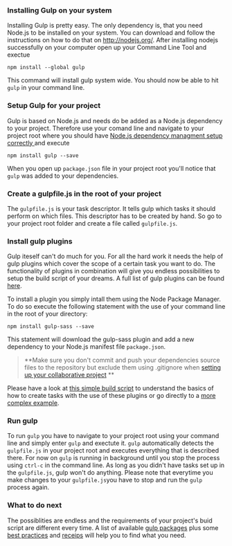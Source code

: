 
### Installing Gulp on your system
Installing Gulp is pretty easy. The only dependency is, that you need Node.js to be installed on your system. You can download and follow the instructions on how to do that on http://nodejs.org/. After installing nodejs successfully on your computer open up your Command Line Tool and exectue

`npm install --global gulp`

This command will install gulp system wide. You should now be able to hit `gulp` in your command line.


### Setup Gulp for your project

Gulp is based on Node.js and needs do be added as a Node.js dependency to your project. Therefore use your comand line and navigate to your project root where you should have [Node.js dependency managment setup correctly ](/Development/Frontend_Development/Setting_up_your_project/Setup_Dependency_Managers/Node_Package_Manager) and execute

	npm install gulp --save

When you open up `package.json` file in your project root you'll notice that `gulp` was added to your dependencies.

### Create a gulpfile.js in the root of your project

The `gulpfile.js` is your task descriptor. It tells gulp which tasks it should perform on which files. This descriptor has to be created by hand.
So go to your project root folder and create a file called `gulpfile.js`.


### Install gulp plugins

Gulp iteself can't do much for you. For all the hard work it needs the help of gulp plugins which cover the scope of a certain task you want to do. The functionality of plugins in combination will give you endless possibilities to setup the build script of your dreams. A full list of gulp plugins can be found [here](http://gulpjs.com/plugins/).

To install a plugin you simply intall them using the Node Package Manager. To do so execute the following statement with the use of your command line in the root of your directory:

	npm install gulp-sass --save

This statement will download the gulp-sass plugin and add a new dependency to your Node.js manifest file `package.json`.

> **Make sure you don't commit and push your dependencies source files to the repository but exclude them using .gitignore when [setting up your collaborative project](/Collaboration/Setup_Collaborative_Projects) **

Please have a look at [this simple build script](/Development/Frontend_Development/Setting_up_your_project/Setup_Build_System/A_simple_Gulp_build_script) to understand the basics of how to create tasks with the use of these plugins or go directly to a [more complex example](/Development/Frontend_Development/Setting_up_your_project/Setup_Build_System/A_complex_Gulp_build_script).


### Run gulp

To run `gulp` you have to navigate to your project root using your command line and simply enter `gulp` and exectute it. `gulp` automatically detects the `gulpfile.js` in your project root and executes everything that is described there. For now on `gulp` is running in background until you stop the process using `ctrl-c` in the command line.
As long as you didn't have tasks set up in the `gulpfile.js`, gulp won't do anything. Please note that everytime you make changes to your `gulpfile.js`you have to stop and run the `gulp` process again.


### What to do next

The possiblities are endless and the requirements of your project's buid script are different every time. A list of available [gulp packages](http://gulpjs.com/plugins/) plus some [best practices](https://github.com/gulpjs/gulp/blob/master/docs/README.md#articles) and [receips](https://github.com/gulpjs/gulp/tree/master/docs/recipes) will help you to find what you need.
